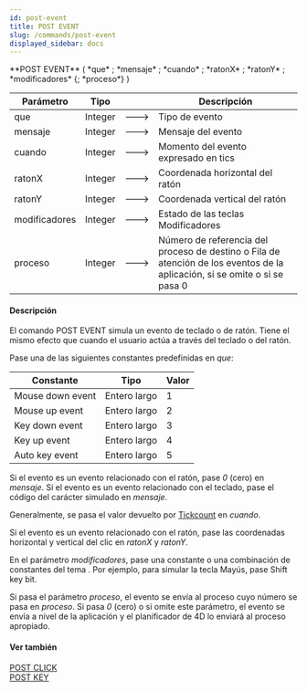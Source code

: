 ```yaml
---
id: post-event
title: POST EVENT
slug: /commands/post-event
displayed_sidebar: docs
---
```


<!--REF #_command_.POST EVENT.Syntax-->**POST EVENT** ( *que* ; *mensaje* ; *cuando* ; *ratonX* ; *ratonY* ; *modificadores* {; *proceso*} )<!-- END REF-->
<!--REF #_command_.POST EVENT.Params-->
| Parámetro | Tipo |  | Descripción |
| --- | --- | --- | --- |
| que | Integer | &#x1F852; | Tipo de evento |
| mensaje | Integer | &#x1F852; | Mensaje del evento |
| cuando | Integer | &#x1F852; | Momento del evento expresado en tics |
| ratonX | Integer | &#x1F852; | Coordenada horizontal del ratón |
| ratonY | Integer | &#x1F852; | Coordenada vertical del ratón |
| modificadores | Integer | &#x1F852; | Estado de las teclas Modificadores |
| proceso | Integer | &#x1F852; | Número de referencia del proceso de destino o Fila de atención de los eventos de la aplicación, si se omite o si se pasa 0 |

<!-- END REF-->

#### Descripción 

<!--REF #_command_.POST EVENT.Summary-->El comando POST EVENT simula un evento de teclado o de ratón.<!-- END REF--> Tiene el mismo efecto que cuando el usuario actúa a través del teclado o del ratón. 

Pase una de las siguientes constantes predefinidas en *que*:

| Constante        | Tipo         | Valor |
| ---------------- | ------------ | ----- |
| Mouse down event | Entero largo | 1     |
| Mouse up event   | Entero largo | 2     |
| Key down event   | Entero largo | 3     |
| Key up event     | Entero largo | 4     |
| Auto key event   | Entero largo | 5     |
  
  
Si el evento es un evento relacionado con el ratón, pase *0* (cero) en *mensaje*. Si el evento es un evento relacionado con el teclado, pase el código del carácter simulado en *mensaje*. 

Generalmente, se pasa el valor devuelto por [Tickcount](tickcount.md "Tickcount") en *cuando*.

Si el evento es un evento relacionado con el ratón, pase las coordenadas horizontal y vertical del clic en *ratonX* y *ratonY*. 

En el parámetro *modificadores*, pase una constante o una combinación de constantes del tema . Por ejemplo, para simular la tecla Mayús, pase Shift key bit.

Si pasa el parámetro *proceso*, el evento se envía al proceso cuyo número se pasa en *proceso*. Si pasa *0* (cero) o si omite este parámetro, el evento se envía a nivel de la aplicación y el planificador de 4D lo enviará al proceso apropiado.

#### Ver también 

[POST CLICK](post-click.md)  
[POST KEY](post-key.md)  